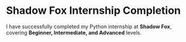 # Shadow Fox Internship Completion

I have successfully completed my Python internship at **Shadow Fox**, covering **Beginner, Intermediate, and Advanced** levels.
